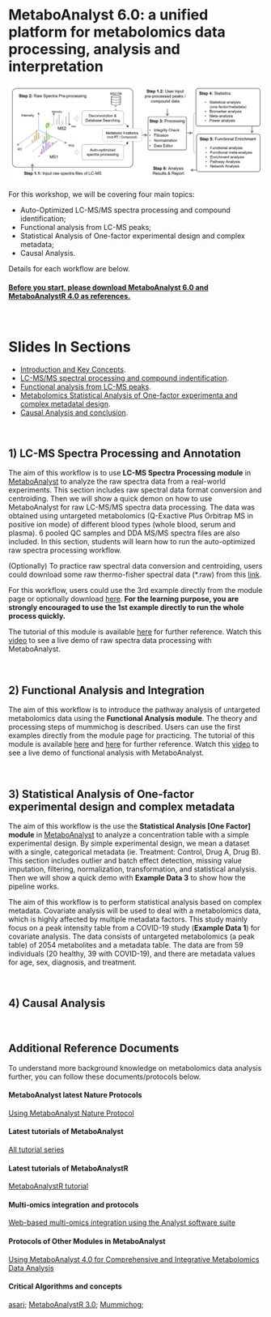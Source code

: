 # MetaboAnalyst 6.0: a unified platform for metabolomics data processing, analysis and interpretation

![alt text](https://raw.githubusercontent.com/xia-lab/Metabolomics_2024/main/Figure1.png)

For this workshop, we will be covering four main topics: 
* Auto-Optimized LC-MS/MS spectra processing and compound identification;
* Functional analysis from LC-MS peaks;
* Statistical Analysis of One-factor experimental design and complex metadata;
* Causal Analysis. 

Details for each workflow are below. 

#### <ins>Before you start, please download [MetaboAnalyst 6.0](https://doi.org/10.1093/nar/gkae253) and [MetaboAnalystR 4.0](https://www.nature.com/articles/s41467-024-48009-6) as references.</ins>

<br/>

# Slides In Sections

- [Introduction and Key Concepts](https://github.com/xia-lab/Metabolomics_2024/blob/main/slides/General_intro_MetaboAnalyst.pdf).
- [LC-MS/MS spectral processing and compound indentification](https://github.com/xia-lab/Metabolomics_2024/blob/main/slides/LC_MSMS_spec_section.pdf).
- [Functional analysis from LC-MS peaks](https://github.com/xia-lab/Metabolomics_2024/blob/main/slides/Functional_analysis_section.pdf).
- [Metabolomics Statistical Analysis of One-factor experimenta and complex metadatal design](https://github.com/xia-lab/Metabolomics_2024/blob/main/slides/statistics_section.pdf).
- [Causal Analysis and conclusion](https://github.com/xia-lab/Metabolomics_2024/blob/main/slides/Causal_analysis_summarization.pdf).

<br/>

## 1) LC-MS Spectra Processing and Annotation

The aim of this workflow is to use **LC-MS Spectra Processing module** in [MetaboAnalyst](https://www.metaboanalyst.ca/) to analyze the raw spectra data from a real-world experiments. This section includes raw spectral data format conversion and centroiding. Then we will show a quick demon on how to use MetaboAnalyst for raw LC-MS/MS spectra data processing. The data was obtained using untargeted metabolomics (Q-Exactive Plus Orbitrap MS in positive ion mode) of different blood types (whole blood, serum and plasma). 6 pooled QC samples and DDA MS/MS spectra files are also included. In this section, students will learn how to run the auto-optimized raw spectra processing workflow.

(Optionally) To practice raw spectral data conversion and centroiding, users could download some raw thermo-fisher spectral data (*.raw) from this [link](https://drive.google.com/file/d/17HwDYqISi60bSUEAghQYSzikkuw89n-9/view?usp=sharing).

For this workflow, users could use the 3rd example directly from the module page or optionally download [here](https://www.dropbox.com/scl/fi/2opls296pzffz5hbvjhun/blood_samples.zip?rlkey=tknlc3iik5yhlm2gmkk423c7m). **For the learning purpose, you are strongly encouraged to use the 1st example directly to run the whole process quickly.**

The tutorial of this module is available [here](https://api2.xialab.ca/api/download/metaboanalyst/1_LC_MS_Spectra_Processing.pdf) for further reference. Watch this [video](https://youtu.be/NSwc7Ywvbpw) to see a live demo of raw spectra data processing with MetaboAnalyst.

<br/>

## 2) Functional Analysis and Integration 

The aim of this workflow is to introduce the pathway analysis of untargeted metabolomics data using the **Functional Analysis module**. The theory and processing steps of mummichog is described. Users can use the first examples directly from the module page for practicing. 
The tutorial of this module is available [here]([https://www.xialab.ca/api/download/metaboanalyst/2_Functional_Analysis.pdf]) and [here](https://api2.xialab.ca/api/download/metaboanalyst/5_Functional_Analysis_with_MS2_results.pdf) for further reference. Watch this [video](https://youtu.be/8_CbKcE7iwA) to see a live demo of functional analysis with MetaboAnalyst.

<br/>

## 3) Statistical Analysis of One-factor experimental design and complex metadata

The aim of this workflow is the use the **Statistical Analysis [One Factor] module** in [MetaboAnalyst](https://www.metaboanalyst.ca/) to analyze a concentration table with a simple experimental design. By simple experimental design, we mean a dataset with a single, categorical metadata (ie. Treatment: Control, Drug A, Drug B). This section includes outlier and batch effect detection, missing value imputation, filtering, normalization, transformation, and statistical analysis. Then we will show a quick demo with **Example Data 3** to show how the pipeline works. 


The aim of this workflow is to perform statistical analysis based on complex metadata. Covariate analysis will be used to deal with a metabolomics data, which is highly affected by multiple metadata factors. This study mainly focus on a peak intensity table from a COVID-19 study (**Example Data 1**) for covariate analysis. The data consists of untargeted metabolomics (a peak table) of 2054 metabolites and a metadata table. The data are from 59 individuals (20 healthy, 39 with COVID-19), and there are metadata values for age, sex, diagnosis, and treatment. 

<br/>

## 4) Causal Analysis


<br/>

## Additional Reference Documents

To understand more background knowledge on metabolomics data analysis further, you can follow these documents/protocols below. 

#### MetaboAnalyst latest Nature Protocols
[Using MetaboAnalyst Nature Protocol](https://doi.org/10.1038/s41596-022-00710-w)

#### Latest tutorials of MetaboAnalyst
[All tutorial series](https://www.metaboanalyst.ca/MetaboAnalyst/docs/Tutorials.xhtml)


#### Latest tutorials of MetaboAnalystR
[MetaboAnalystR tutorial](https://www.metaboanalyst.ca/MetaboAnalyst/docs/RTutorial.xhtml)


#### Multi-omics integration and protocols
[Web-based multi-omics integration using the Analyst software suite](https://www.nature.com/articles/s41596-023-00950-4)

#### Protocols of Other Modules in MetaboAnalyst
[Using MetaboAnalyst 4.0 for Comprehensive and Integrative Metabolomics Data Analysis](https://currentprotocols.onlinelibrary.wiley.com/doi/10.1002/cpbi.86)

#### Critical Algorithms and concepts
[asari](https://www.nature.com/articles/s41467-023-39889-1);
[MetaboAnalystR 3.0](https://pubmed.ncbi.nlm.nih.gov/32392884/);
[Mummichog](https://pubmed.ncbi.nlm.nih.gov/23861661);
